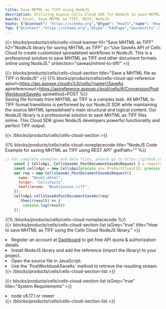 ```yaml
---
title: Save MHTML as TIFF using NodeJS 
description: Utilizing Aspose.Cells Cloud SDK for NodeJS to save MHTML format file as TIFF format file. 
kwords: Excel, Save MHTML as TIFF, REST, NodeJS
howto: {"@context": "https://schema.org","@type": "HowTo","name": "How to save MHTML as TIFF using the Cells Cloud NodeJS library.","description": "How to save MHTML as TIFF using the Cells Cloud NodeJS library.","image": {"@type": "ImageObject"},"url": "/nodejs/saveas/mhtml-to-tiff/","step": [{ "@type": "HowToStep","name": "How to save MHTML as TIFF using the Cells Cloud NodeJS library. step 1", "image": {"@type": "ImageObject",},"url": "/nodejs/saveas/mhtml-to-tiff/","text": "Register an account at <a href='https://dashboard.aspose.cloud/'>Dashboard</a> to get free API quota & authorization details",},{ "@type": "HowToStep","name": "How to save MHTML as TIFF using the Cells Cloud NodeJS library. step 1", "image": {"@type": "ImageObject",},"url": "/nodejs/saveas/mhtml-to-tiff/","text": "Install NodeJS library and add the reference (import the library) to your project.",},{ "@type": "HowToStep","name": "How to save MHTML as TIFF using the Cells Cloud NodeJS library. step 1", "image": {"@type": "ImageObject",},"url": "/nodejs/saveas/mhtml-to-tiff/","text": "Open the source file in JavaScript.",},{ "@type": "HowToStep","name": "How to save MHTML as TIFF using the Cells Cloud NodeJS library. step 1", "image": {"@type": "ImageObject",},"url": "/nodejs/saveas/mhtml-to-tiff/","text": "Use the `PostWorkbookSaveAs` method to retrieve the resulting stream.",}, ],"supply": {"@type": "HowToSupply","name": "document"},"tool": [{"@type": "HowToTool","name": "Visual Studio, Visual Studio Code, WebStorm"},{"@type": "HowToTool","name": "Aspose Cells"}],"totalTime": "PT6M"}
fqa: {"@context":"https://schema.org","@type":"FAQPage","mainEntity":[{"@type":"Question","name":"Why save file as other formats file in C# using REST API?","acceptedAnswer":{"@type":"Answer","text":"Documents are encoded in many ways, and some files may be incompatible with the software you use. To open and read such files, just save them as appropriate file formats.<br/><ol><li>Install .NET SDK and add the reference (import the library) to your project.</li><li>Open the source file in C# using REST API.</li><li>Call the PostWorkbookSaveAsRequest() method, passing an output filename with required extension.</li><li>Get the result of save as a separate file.</li></ol>"}},{"@type":"Question","name":"What file formats can I save as with your C# library?","acceptedAnswer":{"@type":"Answer","text":"We support a variety of file formats for conversion using .NET library, including XLSX, Excel, xls , PDF, CSV, HTML, Markdown, XML, PNG, JPG, TIFF, Json, TXT and many more."}},{"@type":"Question","name":"What is the maximum allowed file size for conversion using this .NET library?","acceptedAnswer":{"@type":"Answer","text":"There are no file size limits for format conversions using .NET library."}}]}
---
```



{{< blocks/products/cells/cells-cloud-banner h1="Save MHTML as TIFF" h2="NodeJS library for saving MHTML as TIFF" p="Use SaveAs API of Cells Cloud to create customized spreadsheet workflows in NodeJS. This is a professional solution to save MHTML as TIFF and other document formats online using NodeJS." urlsection="saveas/mhtml-to-tiff/" >}}

{{< blocks/products/cells/cells-cloud-section  title="Save a MHTML file as TIFF in NodeJS" >}}
{{% blocks/products/cells/cells-cloud-api-reference  apiurl=https://api.aspose.cloud/v3.0/cells/{name}/SaveAs  apireferenceurl=https://apireference.aspose.cloud/cells/#/Conversion/PostWorkbookSaveAs  apimethod=POST %}}
<br/>
Saving file formats from MHTML as TIFF is a complex task. All MHTML to TIFF format transitions is performed by our NodeJS SDK while maintaining the source MHTML spreadsheet's main structural and logical content. Our NodeJS library is a professional solution to save MHTML as TIFF files online. This Cloud SDK gives NodeJS developers powerful functionality and perfect TIFF output.

{{< /blocks/products/cells/cells-cloud-section >}}

{{% blocks/products/cells/cells-cloud-noreplacecode title="NodeJS Code Example for saving MHTML as TIFF using REST API" gistPath="" %}}
  
```js
// For complete examples and data files, please go to https://github.com/aspose-cells-cloud/aspose-cells-cloud-node/
    const { CellsApi, CellsSaveAs_PostDocumentSaveAsRequest } = require("asposecellscloud");
    const cellsApi = new CellsApi(process.env.ProductClientId, process.env.ProductClientSecret);
    var req = new CellsSaveAs_PostDocumentSaveAsRequest({
      name: "Book1.mhtml",
      folder: "CellsTests",
      newfilename: "Book1Saveas.tiff",
    });
    cellsApi.cellsSaveAsPostDocumentSaveAs(req)
      .then((result) => {
        console.log(result)
    });
```
  
{{% /blocks/products/cells/cells-cloud-noreplacecode  %}}
<br/>
{{< blocks/products/cells/cells-cloud-section-list isGrey="true"  title="How to save MHTML as TIFF using the Cells Cloud NodeJS library." >}}
<li>Register an account at <a href="https://dashboard.aspose.cloud/">Dashboard</a> to get free API quota & authorization details</li>
<li>Install NodeJS library and add the reference (import the library) to your project.</li>
<li>Open the source file in JavaScript.</li>
<li>Use the `PostWorkbookSaveAs` method to retrieve the resulting stream.</li>
{{< /blocks/products/cells/cells-cloud-section-list >}}

{{< blocks/products/cells/cells-cloud-section-list isGrey="true"  title="System Requirements" >}}
<li>node v6.17.1 or newer</li>
{{< /blocks/products/cells/cells-cloud-section-list >}}
